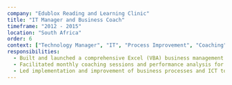 ```yaml
---
company: "Edublox Reading and Learning Clinic"
title: "IT Manager and Business Coach"
timeframe: "2012 - 2015"
location: "South Africa"
order: 6
context: ["Technology Manager", "IT", "Process Improvement", "Coaching"]
responsibilities:
  - Built and launched a comprehensive Excel (VBA) business management tool for 40+ franchisees.
  - Facilitated monthly coaching sessions and performance analysis for franchisees.
  - Led implementation and improvement of business processes and ICT tools.
---
```

